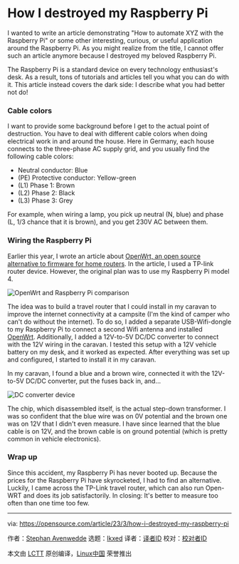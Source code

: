 [#]: subject: "How I destroyed my Raspberry Pi"
[#]: via: "https://opensource.com/article/23/3/how-i-destroyed-my-raspberry-pi"
[#]: author: "Stephan Avenwedde https://opensource.com/users/hansic99"
[#]: collector: "lkxed"
[#]: translator: "geekpi"
[#]: reviewer: " "
[#]: publisher: " "
[#]: url: " "

How I destroyed my Raspberry Pi
======

I wanted to write an article demonstrating "How to automate XYZ with the Raspberry Pi" or some other interesting, curious, or useful application around the Raspberry Pi. As you might realize from the title, I cannot offer such an article anymore because I destroyed my beloved Raspberry Pi.

The Raspberry Pi is a standard device on every technology enthusiast's desk. As a result, tons of tutorials and articles tell you what you can do with it. This article instead covers the dark side: I describe what you had better not do!

### Cable colors

I want to provide some background before I get to the actual point of destruction. You have to deal with different cable colors when doing electrical work in and around the house. Here in Germany, each house connects to the three-phase AC supply grid, and you usually find the following cable colors:

- Neutral conductor: Blue
- (PE) Protective conductor: Yellow-green
- (L1) Phase 1: Brown
- (L2) Phase 2: Black
- (L3) Phase 3: Grey

For example, when wiring a lamp, you pick up neutral (N, blue) and phase (L, 1/3 chance that it is brown), and you get 230V AC between them.

### Wiring the Raspberry Pi

Earlier this year, I wrote an article about [OpenWrt, an open source alternative to firmware for home routers][1]. In the article, I used a TP-link router device. However, the original plan was to use my Raspberry Pi model 4.

![OpenWrt and Raspberry Pi comparison][2]

The idea was to build a travel router that I could install in my caravan to improve the internet connectivity at a campsite (I'm the kind of camper who can't do without the internet). To do so, I added a separate USB-Wifi-dongle to my Raspberry Pi to connect a second Wifi antenna and installed [OpenWrt][3]. Additionally, I added a 12V-to-5V DC/DC converter to connect with the 12V wiring in the caravan. I tested this setup with a 12V vehicle battery on my desk, and it worked as expected. After everything was set up and configured, I started to install it in my caravan.

In my caravan, I found a blue and a brown wire, connected it with the 12V-to-5V DC/DC converter, put the fuses back in, and…

![DC converter device][4]

The chip, which disassembled itself, is the actual step-down transformer. I was so confident that the blue wire was on 0V potential and the brown one was on 12V that I didn't even measure. I have since learned that the blue cable is on 12V, and the brown cable is on ground potential (which is pretty common in vehicle electronics).

### Wrap up

Since this accident, my Raspberry Pi has never booted up. Because the prices for the Raspberry Pi have skyrocketed, I had to find an alternative. Luckily, I came across the TP-Link travel router, which can also run Open-WRT and does its job satisfactorily. In closing: It's better to measure too often than one time too few.

--------------------------------------------------------------------------------

via: https://opensource.com/article/23/3/how-i-destroyed-my-raspberry-pi

作者：[Stephan Avenwedde][a]
选题：[lkxed][b]
译者：[译者ID](https://github.com/译者ID)
校对：[校对者ID](https://github.com/校对者ID)

本文由 [LCTT](https://github.com/LCTT/TranslateProject) 原创编译，[Linux中国](https://linux.cn/) 荣誉推出

[a]: https://opensource.com/users/hansic99
[b]: https://github.com/lkxed/
[1]: https://opensource.com/article/22/7/openwrt-open-source-firmware
[2]: https://opensource.com/sites/default/files/2023-03/OpenWrt_Comparison_RaspberryPi.jpg
[3]: https://openwrt.org/
[4]: https://opensource.com/sites/default/files/2023-03/dc_converter.png